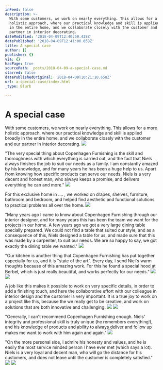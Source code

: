 ```yaml
---
inFeed: false
description: >-
  With some customers, we work on nearly everything. This allows for a more
  holistic approach, where our practical knowledge and skill is applied broadly
  in the entire home, and we collaborate closely with the customer and our
  partner in interior decorating.
dateModified: '2018-04-09T12:40:59.438Z'
datePublished: '2018-04-09T12:41:00.858Z'
title: A special case
author: []
publisher: {}
via: {}
hasPage: true
sourcePath: _posts/2018-04-09-a-special-case.md
starred: false
datePublishedOriginal: '2018-04-09T10:21:10.658Z'
url: a-special-case/index.html
_type: Blurb

---
```

# A special case

With some customers, we work on nearly everything. This allows for a more holistic approach, where our practical knowledge and skill is applied broadly in the entire home, and we collaborate closely with the customer and our partner in interior decorating.
![](https://the-grid-user-content.s3-us-west-2.amazonaws.com/4277b7a2-e57c-434f-9ec5-04f2fb9274ab.jpg)

"The very special thing about Copenhagen Furnishing is the skill and thoroughness with which everything is carried out, and the fact that Niels always finishes the job to suit our needs as a family. I am constantly amazed by his knowledge, and for many years he has been a huge help to us. Apart from knowing how specific products can serve our needs, Niels is a very decent and honest man, who always keeps a promise, and delivers everything he can and more."
![](https://the-grid-user-content.s3-us-west-2.amazonaws.com/0f6bd7fe-50b1-41ef-a1b7-d03522c28a69.jpg)

For this exclusive home in .... , we worked on drapes, shelves, furniture, bathroom and bedroom, and helped find aesthetic and functional solutions to practical problems all over the home.
![](https://the-grid-user-content.s3-us-west-2.amazonaws.com/4b5fd0a3-f1bb-42c3-83a2-07d380bba49b.jpg)

"Many years ago I came to know about Copenhagen Furnishing through our interior designer, and for many years this has been the team we want for the projects in our home. A few years ago we got a very large dining table specially prepared. We could not find a table that suited our style, and as a consequence of this, Niels designed a table for us, and made sure that this was made by a carpenter, to suit our needs. We are so happy to say, we got exactly the dining table we wanted."
![](https://the-grid-user-content.s3-us-west-2.amazonaws.com/7a09a9ba-2864-4821-8ac3-759c7608fc4d.jpg)

"Our kitchen is another thing that Copenhagen Furnishing has put together especially for us, and it is "state of the art". Every day, I send Niel's warm thoughts because of this amazing work. For this he found a special hood at Berbel, which is just really beautiful, and works perfectly for our needs."
![](https://the-grid-user-content.s3-us-west-2.amazonaws.com/452d687b-5589-4e8d-92c0-9644fd436f8d.jpg)
![](https://the-grid-user-content.s3-us-west-2.amazonaws.com/21b6adcc-c41f-4f70-9b26-11fff9dee323.jpg)

A job like this makes it possible to work on very specific details, in order to add a finishing touch, and here the collaborative effort with our colleague in interior design and the customer is very important. It is a true joy to work on a project like this, because the we really get to be creative, and work on solutions that are both innovative and challenging.
![](https://the-grid-user-content.s3-us-west-2.amazonaws.com/fb7aa5f7-7bbd-4cf6-a35e-dbacd25033d7.jpg)
![](https://the-grid-user-content.s3-us-west-2.amazonaws.com/201b28ca-7cd5-432c-a62d-423dd0cbbcab.jpg)

"Generally, I can't recommend Copenhagen Furnishing enough. Niels' integrity and professional skill is truly unique (he remembers everything!), and his knowledge of products and ability to always deliver and follow up makes me want to work with him again and again."
![](https://the-grid-user-content.s3-us-west-2.amazonaws.com/21bac9e4-3fa5-47c2-b82c-5236d834ce84.jpg)

"On the more personal side, I admire his honesty and values, and he is easily the most service minded person I have ever met (which says a lot). Niels is a very loyal and decent man, who will go the distance for his customers, and does not leave until the customer is completely satisfied."
![](https://the-grid-user-content.s3-us-west-2.amazonaws.com/4a41b46b-9d3f-4c3b-99f4-364b8fb6ade0.jpg)
![](https://the-grid-user-content.s3-us-west-2.amazonaws.com/3a8a22a3-4fb8-4bae-9060-c6528ab266d4.jpg)